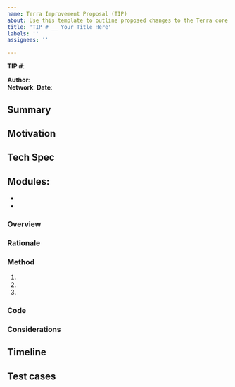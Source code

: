 ```yaml
---
name: Terra Improvement Proposal (TIP)
about: Use this template to outline proposed changes to the Terra core.
title: 'TIP # __ Your Title Here'
labels: ''
assignees: ''

---
```


<!---Include the TIP number in the title as follows: TIP # 01 Your Title Here-->
**TIP #**:

**Author**:  
**Network**: <!---Add the mainnet version this change will apply to. -->
**Date**: 

## Summary

<!--- A 1-2 sentence non-technical explanation of the change. Summaries should be easily understood by the general community. -->



## Motivation

<!--- An explanation of why the change is necessary. What is the problem that needs to be solved? Why do these changes need to be implemented? -->

## Tech Spec

**Modules:** <!--- List affected modules with short notes on alterations. --> 
-  
-  
-  
### Overview

<!---A technical summary of the change and how it will solve the problem. --> 


### Rationale

<!--- Why are you doing it this way and not another way? What is the reasoning for using this method vs another route? -->


### Method

<!--- An outline of how the change will be implemented. This can include a numbered list of steps necessary for completion. -->

1. 
2. 
3. 

### Code

<!--- Include any applicable code blocks or pseudocode describing the changes. -->

### Considerations

<!--- Describe any special or general considerations. Is there anything that you should be cautious about? Are there any invariants to keep in mind? -->

## Timeline

<!--- If applicable, include an estimated project completion time. You can break this up into a list of events. -->

## Test cases

<!--- If applicable, include any test cases or preliminary research related to the change. -->

